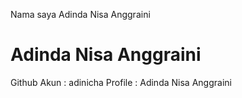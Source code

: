 Nama saya Adinda Nisa Anggraini

# Adinda Nisa Anggraini
Github Akun : adinicha
Profile : Adinda Nisa Anggraini